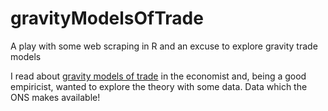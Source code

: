 # gravityModelsOfTrade
A play with some web scraping in R and an excuse to explore gravity trade models

I read about [gravity models of trade](https://en.wikipedia.org/wiki/Gravity_model_of_trade) in the economist and, being a good empiricist, wanted to explore the theory with some data. Data which the ONS makes available!
